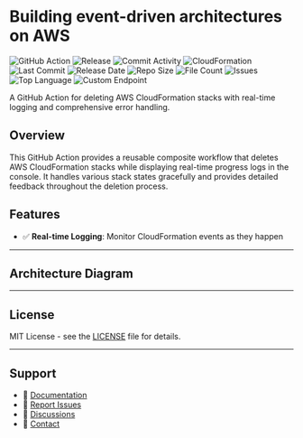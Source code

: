 # Building event-driven architectures on AWS

![GitHub Action](https://img.shields.io/badge/GitHub-Action-blue?logo=github)&nbsp;![Release](https://github.com/subhamay-bhattacharyya/1801-event-bridge-cft/actions/workflows/release.yaml/badge.svg)&nbsp;![Commit Activity](https://img.shields.io/github/commit-activity/t/subhamay-bhattacharyya/1801-event-bridge-cft)&nbsp;![CloudFormation](https://img.shields.io/badge/AWS-CloudFormation-orange?logo=amazonaws)&nbsp;![Last Commit](https://img.shields.io/github/last-commit/subhamay-bhattacharyya/1801-event-bridge-cft)&nbsp;![Release Date](https://img.shields.io/github/release-date/subhamay-bhattacharyya/1801-event-bridge-cft)&nbsp;![Repo Size](https://img.shields.io/github/repo-size/subhamay-bhattacharyya/1801-event-bridge-cft)&nbsp;![File Count](https://img.shields.io/github/directory-file-count/subhamay-bhattacharyya/1801-event-bridge-cft)&nbsp;![Issues](https://img.shields.io/github/issues/subhamay-bhattacharyya/1801-event-bridge-cft)&nbsp;![Top Language](https://img.shields.io/github/languages/top/subhamay-bhattacharyya/1801-event-bridge-cft)&nbsp;![Custom Endpoint](https://img.shields.io/endpoint?url=https://gist.githubusercontent.com/bsubhamay/ef9a3f093777642916d7c75d1c343874/raw/1801-event-bridge-cft.json?)


A GitHub Action for deleting AWS CloudFormation stacks with real-time logging and comprehensive error handling.

## Overview

This GitHub Action provides a reusable composite workflow that deletes AWS CloudFormation stacks while displaying real-time progress logs in the console. It handles various stack states gracefully and provides detailed feedback throughout the deletion process.

## Features

- ✅ **Real-time Logging**: Monitor CloudFormation events as they happen

---

## Architecture Diagram


---

## License

MIT License - see the [LICENSE](LICENSE) file for details.

---

## Support

- 📖 [Documentation](https://github.com/subhamay-bhattacharyya/1801-event-bridge-cft/wiki)
- 🐛 [Report Issues](https://github.com/subhamay-bhattacharyya/1801-event-bridge-cft/issues)
- 💬 [Discussions](https://github.com/subhamay-bhattacharyya/1801-event-bridge-cft/discussions)
- 📧 [Contact](mailto:support@subhamay.aws@gmail.com)